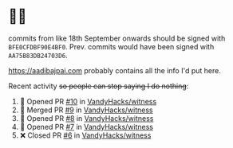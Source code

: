 # 👋🏻
<!--
**aadibajpai/aadibajpai** is a ✨ _special_ ✨ repository because its `README.md` (this file) appears on your GitHub profile.
-->
commits from like 18th September onwards should be signed with `BFE0CFDBF90E4BF0`. Prev. commits would have been signed with `AA75B83DB24703D6`.

https://aadibajpai.com probably contains all the info I'd put here.

Recent activity ~~so people can stop saying I do nothing~~:
<!--START_SECTION:activity-->
1. 💪 Opened PR [#10](https://github.com/VandyHacks/witness/pull/10) in [VandyHacks/witness](https://github.com/VandyHacks/witness)
2. 🎉 Merged PR [#9](https://github.com/VandyHacks/witness/pull/9) in [VandyHacks/witness](https://github.com/VandyHacks/witness)
3. 💪 Opened PR [#8](https://github.com/VandyHacks/witness/pull/8) in [VandyHacks/witness](https://github.com/VandyHacks/witness)
4. 💪 Opened PR [#7](https://github.com/VandyHacks/witness/pull/7) in [VandyHacks/witness](https://github.com/VandyHacks/witness)
5. ❌ Closed PR [#6](https://github.com/VandyHacks/witness/pull/6) in [VandyHacks/witness](https://github.com/VandyHacks/witness)
<!--END_SECTION:activity-->
